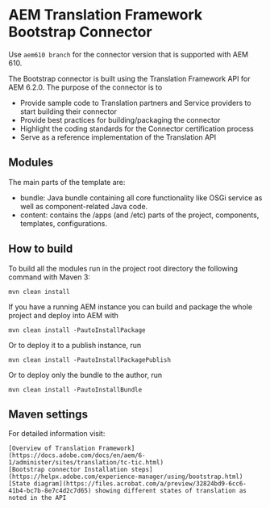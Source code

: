 # AEM Translation Framework Bootstrap Connector

Use `aem610 branch` for the connector version that is supported with AEM 610.

The Bootstrap connector is built using the Translation Framework API for AEM 6.2.0. The purpose of the connector is to

* Provide sample code to Translation partners and Service providers to start building their connector
* Provide best practices for building/packaging the connector
* Highlight the coding standards for the Connector certification process
* Serve as a reference implementation of the Translation API

## Modules

The main parts of the template are:

* bundle: Java bundle containing all core functionality like OSGi service as well as component-related Java code.
* content: contains the /apps (and /etc) parts of the project, components, templates, configurations.

## How to build

To build all the modules run in the project root directory the following command with Maven 3:

    mvn clean install

If you have a running AEM instance you can build and package the whole project and deploy into AEM with  

    mvn clean install -PautoInstallPackage
    
Or to deploy it to a publish instance, run

    mvn clean install -PautoInstallPackagePublish
    
Or to deploy only the bundle to the author, run

    mvn clean install -PautoInstallBundle

## Maven settings

For detailed information visit:

    [Overview of Translation Framework](https://docs.adobe.com/docs/en/aem/6-1/administer/sites/translation/tc-tic.html)
    [Bootstrap connector Installation steps](https://helpx.adobe.com/experience-manager/using/bootstrap.html)
    [State diagram](https://files.acrobat.com/a/preview/32824bd9-6cc6-41b4-bc7b-8e7c4d2c7d65) showing different states of translation as noted in the API
